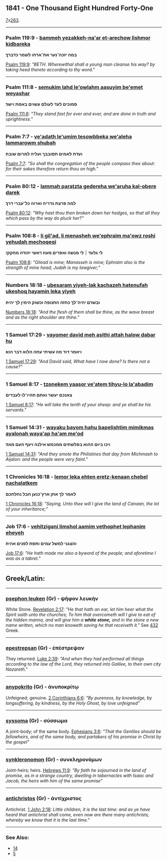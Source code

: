 ## 1841 - One Thousand Eight Hundred Forty-One
[7](7)x[263](263).

---

### Psalm 119:9 - [bammeh yezakkeh-na'ar et-arechow lishmor kidbareka](/keys/BMH.IZKH-NOR.ATh-ARChV.LShMR.KDBRK)
**במה יזכה־נער את־ארחו לשמר כדברך׃**

[Psalm 119:9](http://biblehub.com/psalms/119-9.htm): *"BETH. Wherewithal shall a young man cleanse his way? by taking heed thereto according to thy word."*

---

### Psalm 111:8 - [semukim lahd le'owlahm aasuyim be'emet weyashar](/keys/SMVKIM.LOD.LOVLM.OShVIM.BAMTh.VIShR)
**סמוכים לעד לעולם עשוים באמת וישר׃**

[Psalm 111:8](http://biblehub.com/psalms/111-8.htm): *"They stand fast for ever and ever, and are done in truth and uprightness."*

---

### Psalm 7:7 - [ve'adath le'umim tesowbbeka we'aleha lammarowm shubah](/keys/VODTh.LAMIM.ThSVBBK.VOLIH.LMRVM.ShVBH)
**ועדת לאמים תסובבך ועליה למרום שובה׃**

[Psalm 7:7](http://biblehub.com/psalms/7-7.htm): *"So shall the congregation of the people compass thee about: for their sakes therefore return thou on high."*

---

### Psalm 80:12 - [lammah paratzta gedereha we'aruha kal-obere darek](/keys/LMH.PRTzTh.GDRIH.VARVH.KL-OBRI.DRK)
**למה פרצת גדריה וארוה כל־עברי דרך׃**

[Psalm 80:12](http://biblehub.com/psalms/80-12.htm): *"Why hast thou then broken down her hedges, so that all they which pass by the way do pluck her?"*

---

### Psalm 108:8 - [li gil'ad, li menasheh we'ephraim ma'owz roshi yehudah mechoqeqi](/keys/LI.GLOD.|.LI.MNShH.VAPRIM.MOVZ.RAShI.IHVDH.MChQQI)
**לי גלעד ׀ לי מנשה ואפרים מעוז ראשי יהודה מחקקי׃**

[Psalm 108:8](http://biblehub.com/psalms/108-8.htm): *"Gilead is mine; Manasseh is mine; Ephraim also is the strength of mine head; Judah is my lawgiver;"*

---

### Numbers 18:18 - [ubesaram yiyeh-lak kachazeh hatenufah ukeshoq hayamin leka yiyeh](/keys/VBShRM.IHIH-LK.KChZH.HThNVPH.VKShVQ.HIMIN.LK.IHIH)
**ובשרם יהיה־לך כחזה התנופה וכשוק הימין לך יהיה׃**

[Numbers 18:18](http://biblehub.com/numbers/18-18.htm): *"And the flesh of them shall be thine, as the wave breast and as the right shoulder are thine."*

---

### 1 Samuel 17:29 - [vayomer david meh asithi attah halow dabar hu](/keys/VIAMR.DVD.MH.OShIThI.OThH.HLVA.DBR.HVA)
**ויאמר דוד מה עשיתי עתה הלוא דבר הוא׃**

[1 Samuel 17:29](http://biblehub.com/1_samuel/17-29.htm): *"And David said, What have I now done? Is there not a cause?"*

---

### 1 Samuel 8:17 - [tzonekem yaasor ve'atem tihyu-lo la'abadim](/keys/TzANKM.IOShR.VAThM.ThHIV-LV.LOBDIM)
**צאנכם יעשר ואתם תהיו־לו לעבדים׃**

[1 Samuel 8:17](http://biblehub.com/1_samuel/8-17.htm): *"He will take the tenth of your sheep: and ye shall be his servants."*

---

### 1 Samuel 14:31 - [wayaku bayom hahu bapelishtim mimikmas ayalonah waya'ap ha'am me'od](/keys/VIKV.BIVM.HHVA.BPLShThIM.MMKMSh.AILNH.VIOP.HOM.MAD)
**ויכו ביום ההוא בפלשתים ממכמש אילנה ויעף העם מאד׃**

[1 Samuel 14:31](http://biblehub.com/1_samuel/14-31.htm): *"And they smote the Philistines that day from Michmash to Aijalon: and the people were very faint."*

---

### 1 Chronicles 16:18 - [lemor leka ehten eretz-kenaan chebel nachalatkem](/keys/LAMR.LK.AThN.ARTz-KNON.ChBL.NChLThKM)
**לאמר לך אתן ארץ־כנען חבל נחלתכם׃**

[1 Chronicles 16:18](http://biblehub.com/1_chronicles/16-18.htm): *"Saying, Unto thee will I give the land of Canaan, the lot of your inheritance;"*

---

### Job 17:6 - [vehitzigani limshol aamim vethophet lephanim eheyeh](/keys/VHTzGNI.LMShL.OMIM.VThPTh.LPNIM.AHIH)
**והצגני למשל עמים ותפת לפנים אהיה׃**

[Job 17:6](http://biblehub.com/job/17-6.htm): *"He hath made me also a byword of the people; and aforetime I was as a tabret."*

---

## Greek/Latin:

---

### [psephon leuken](/greek?word=pshphon+leukhn) (Gr) - ψῆφον λευκήν
White Stone. [Revelation 2:17](http://biblehub.com/revelation/2-17.htm): *"He that hath an ear, let him hear what the Spirit saith unto the churches; To him that overcometh will I give to eat of the hidden manna, and will give him a **white stone,** and in the stone a new name written, which no man knoweth saving he that receiveth it."* See [432](432) Greek.

---

### [epestrepsan](/greek?word=epestrepsan) (Gr) - ἐπέστρεψαν
They returned. [Luke 2:39](http://biblehub.com/luke/2-39.htm): *"And when they had performed all things according to the law of the Lord, they returned into Galilee, to their own city Nazareth."*

---

### [anypokrito](/greek?word=anupokritO) (Gr) - ἀνυποκρίτῳ
Unfeigned; genuine. [2 Corinthians 6:6](http://biblehub.com/2_corinthians/6-6.htm): *"By pureness, by knowledge, by longsuffering, by kindness, by the Holy Ghost, by love unfeigned"*

---

### [syssoma](/greek?word=sussOma) (Gr) - σύσσωμα
A joint-body; of the same body. [Ephesians 3:6](http://biblehub.com/ephesians/3-6.htm): *"That the Gentiles should be fellowheirs, and of the same body, and partakers of his promise in Christ by the gospel"*

---

### [synkleronomon](/greek?word=sunklhronomOn) (Gr) - συνκληρονόμων
Joint-heirs; heirs. [Hebrews 11:9](http://biblehub.com/hebrews/11-9.htm): *"By faith he sojourned in the land of promise, as in a strange country, dwelling in tabernacles with Isaac and Jacob, the heirs with him of the same promise"*

---

### [antichristos](/greek?word=antichristos) (Gr) - ἀντίχριστος
Antichrist. [1 John 2:18](http://biblehub.com/1_john/2-18.htm): *Little children, it is the last time: and as ye have heard that antichrist shall come, even now are there many antichrists; whereby we know that it is the last time."*

---

### See Also:

- [14](14)
- [5](5)

